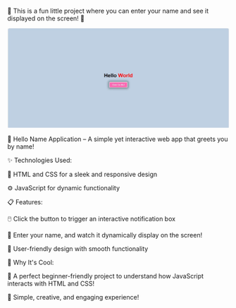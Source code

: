 👋 This is a fun little project where you can enter your name and see it displayed on the screen! 🎉

<p align="center">
<img src="Project Preview/Preview1.JPG" >
</p>

🌟 Hello Name Application – A simple yet interactive web app that greets you by name!

✨ Technologies Used:

🎨 HTML and CSS for a sleek and responsive design

⚙️ JavaScript for dynamic functionality

📋 Features:

🖱️ Click the button to trigger an interactive notification box

📝 Enter your name, and watch it dynamically display on the screen!

🌈 User-friendly design with smooth functionality

🚀 Why It's Cool:

🧩 A perfect beginner-friendly project to understand how JavaScript interacts with HTML and CSS!

🎉 Simple, creative, and engaging experience!
